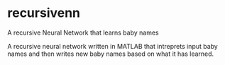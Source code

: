# recursivenn
A recursive Neural Network that learns baby names

A recursive neural network written in MATLAB that intreprets input baby names and then writes new baby names based on what it has learned. 
